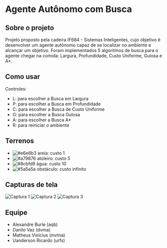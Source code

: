 # Agente Autônomo com Busca

## Sobre o projeto

Projeto proposto pela cadeira IF684 - Sistemas Inteligentes, cujo objetivo é desenvolver um agente autônomo capaz de se localizar no ambiente e alcançar um objetivo. Foram implementados 5 algoritmos de busca para o agente chegar na comida: Largura, Profundidade, Custo Uniforme, Gulosa e A*.

## Como usar

Controles:
- L: para escolher a Busca em Largura
- P: para escolher a Busca em Profundidade
- C: para escolher a Busca de Custo Uniforme
- G: para escolher a Busca Gulosa
- A: para escolher a Busca A*
- R: para reiniciar o ambiente

## Terrenos
- ![#e6e6b3](https://place-hold.it/15/e6e6b3?text=+) areia: custo 1
- ![#a79876](https://place-hold.it/15/a79876?text=+) atoleiro: custo 5
- ![#8cbfd9](https://place-hold.it/15/8cbfd9?text=+) água: custo 10
- ![#5a5a5a](https://place-hold.it/15/5a5a5a?text=+) obstáculo: custo infinito

## Capturas de tela

![Captura 1](https://i.imgur.com/rcdidb0.png)
![Captura 2](https://i.imgur.com/aMHtnS5.png)
![Captura 3](https://i.imgur.com/sP20lyH.png)

## Equipe

- Alexandre Burle (aqb)
- Danilo Vaz (dvma)
- Matheus Vinícius (mvtna)
- Uanderson Ricardo (urfs)
